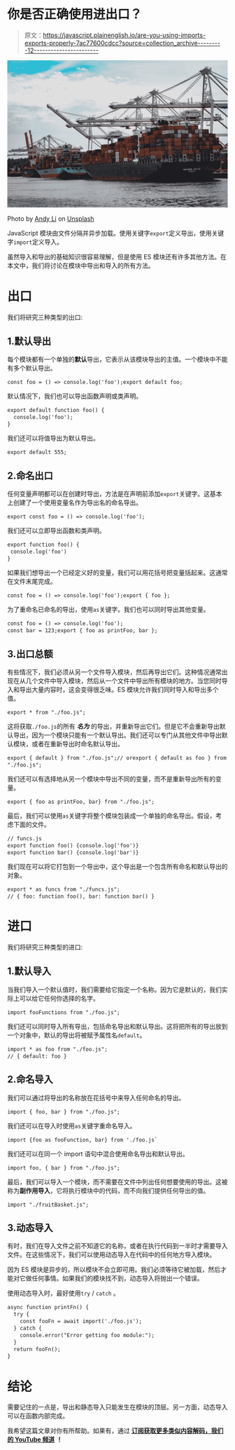 # 你是否正确使用进出口？

> 原文：<https://javascript.plainenglish.io/are-you-using-imports-exports-properly-7ac77600cdcc?source=collection_archive---------12----------------------->

![](img/42c13de60cb12016edbc72fc339bd937.png)

Photo by [Andy Li](https://unsplash.com/@andasta?utm_source=medium&utm_medium=referral) on [Unsplash](https://unsplash.com?utm_source=medium&utm_medium=referral)

JavaScript 模块由文件分隔并异步加载。使用关键字`export`定义导出，使用关键字`import`定义导入。

虽然导入和导出的基础知识很容易理解，但是使用 ES 模块还有许多其他方法。在本文中，我们将讨论在模块中导出和导入的所有方法。

# 出口

我们将研究三种类型的出口:

## 1.默认导出

每个模块都有一个单独的**默认**导出，它表示从该模块导出的主值。一个模块中不能有多个默认导出。

```
const foo = () => console.log('foo');export default foo;
```

默认情况下，我们也可以导出函数声明或类声明。

```
export default function foo() {
  console.log('foo');
}
```

我们还可以将值导出为默认导出。

```
export default 555;
```

## 2.命名出口

任何变量声明都可以在创建时导出，方法是在声明前添加`export`关键字。这基本上创建了一个使用变量名作为导出名的命名导出。

```
export const foo = () => console.log('foo');
```

我们还可以立即导出函数和类声明。

```
export function foo() {
 console.log('foo')
}
```

如果我们想导出一个已经定义好的变量，我们可以用花括号把变量括起来。这通常在文件末尾完成。

```
const foo = () => console.log('foo');export { foo }; 
```

为了重命名已命名的导出，使用`as`关键字。我们也可以同时导出其他变量。

```
const foo = () => console.log('foo');
const bar = 123;export { foo as printFoo, bar };
```

## 3.出口总额

有些情况下，我们必须从另一个文件导入模块，然后再导出它们。这种情况通常出现在从几个文件中导入模块，然后从一个文件中导出所有模块的地方。当您同时导入和导出大量内容时，这会变得很乏味。ES 模块允许我们同时导入和导出多个值。

```
export * from "./foo.js";
```

这将获取`./foo.js`的所有 ***名为*** 的导出，并重新导出它们。但是它不会重新导出默认导出，因为一个模块只能有一个默认导出。我们还可以专门从其他文件中导出默认模块，或者在重新导出时命名默认导出。

```
export { default } from "./foo.js";// orexport { default as foo } from "./foo.js";
```

我们还可以有选择地从另一个模块中导出不同的变量，而不是重新导出所有的变量。

```
export { foo as printFoo, bar} from "./foo.js"; 
```

最后，我们可以使用`as`关键字将整个模块包装成一个单独的命名导出。假设，考虑下面的文件。

```
// funcs.js
export function foo() {console.log('foo')}
export function bar() {console.log('bar')}
```

我们现在可以将它打包到一个导出中，这个导出是一个包含所有命名和默认导出的对象。

```
export * as funcs from "./funcs.js"; 
// { foo: function foo(), bar: function bar() }
```

# 进口

我们将研究三种类型的进口:

## 1.默认导入

当我们导入一个默认值时，我们需要给它指定一个名称。因为它是默认的，我们实际上可以给它任何你选择的名字。

```
import fooFunctions from "./foo.js";
```

我们还可以同时导入所有导出，包括命名导出和默认导出。这将把所有的导出放到一个对象中，默认的导出将被赋予属性名`default`。

```
import * as foo from "./foo.js"; 
// { default: foo }
```

## 2.命名导入

我们可以通过将导出的名称放在花括号中来导入任何命名的导出。

```
import { foo, bar } from "./foo.js";
```

我们还可以在导入时使用`as`关键字重命名导入。

```
import {foo as fooFunction, bar} from './foo.js`
```

我们还可以在同一个 import 语句中混合使用命名导出和默认导出。

```
import foo, { bar } from "./foo.js";
```

最后，我们可以导入一个模块，而不需要在文件中列出任何想要使用的导出。这被称为**副作用导入**，它将执行模块中的代码，而不向我们提供任何导出的值。

```
import "./fruitBasket.js";
```

## 3.动态导入

有时，我们在导入文件之前不知道它的名称，或者在执行代码到一半时才需要导入文件。在这些情况下，我们可以使用动态导入在代码中的任何地方导入模块。

因为 ES 模块是异步的，所以模块不会立即可用。我们必须等待它被加载，然后才能对它做任何事情。如果我们的模块找不到，动态导入将抛出一个错误。

使用动态导入时，最好使用`try` / `catch` 。

```
async function printFn() {
  try {
    const fooFn = await import('./foo.js');
  } catch {
    console.error("Error getting foo module:");
  }
  return fooFn();
}
```

# 结论

需要记住的一点是，导出和静态导入只能发生在模块的顶层。另一方面，动态导入可以在函数内部完成。

我希望这篇文章对你有所帮助。如果有，通过 [**订阅获取更多类似内容解码，我们的 YouTube 频道**](https://www.youtube.com/channel/UCtipWUghju290NWcn8jhyAw?sub_confirmation=true) **！**